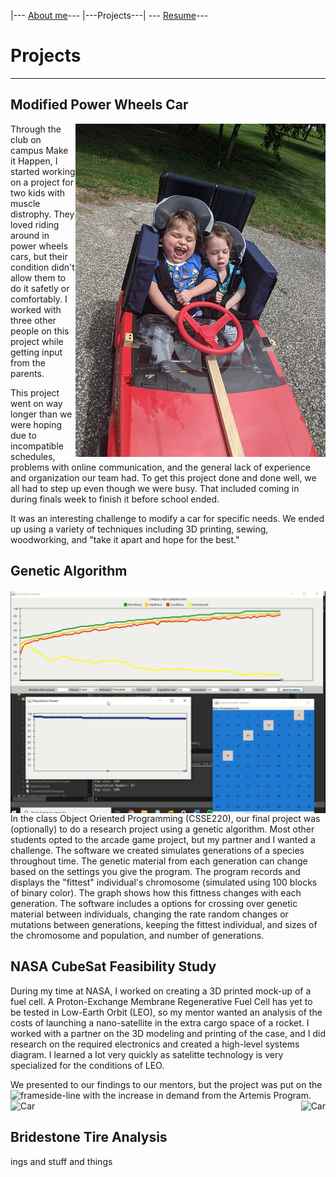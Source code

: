 |--- [About me](./index.html)---      |---Projects---|    --- [Resume](./resume.html)---

# Projects

---

## Modified Power Wheels Car

<img src="PowerWheels2.png" alt="Car" style="float:right;">

Through the club on campus Make it Happen, I started working on a project for two kids with muscle distrophy. They loved riding around in power wheels cars, but their condition didn't allow them to do it safetly or comfortably. I worked with three other people on this project while getting input from the parents. 

This project went on way longer than we were hoping due to incompatible schedules, problems with online communication, and the general lack of experience and organization our team had. To get this project done and done well, we all had to step up even though we were busy. That included coming in during finals week to finish it before school ended. 

It was an interesting challenge to modify a car for specific needs. We ended up using a variety of techniques including 3D printing, sewing, woodworking, and "take it apart and hope for the best."




## Genetic Algorithm 

<img src="genalgo.PNG" alt="gen algo" style="float:right;">

In the class Object Oriented Programming (CSSE220), our final project was (optionally) to do a research project using a genetic algorithm. Most other students opted to the arcade game project, but my partner and I wanted a challenge. The software we created simulates generations of a species throughout time. The genetic material from each generation can change based on the settings you give the program. The program records and displays the "fittest" individual's chromosome (simulated using 100 blocks of binary color). The graph shows how this fittness changes with each generation. The software includes a options for crossing over genetic material between individuals, changing the rate random changes or mutations between generations, keeping the fittest individual,  and sizes of the chromosome and population, and number of generations. 



## NASA CubeSat Feasibility Study

During my time at NASA, I worked on creating a 3D printed mock-up of a fuel cell. A Proton-Exchange Membrane Regenerative Fuel Cell has yet to be tested in Low-Earth Orbit (LEO), so my mentor wanted an analysis of the costs of launching a nano-satellite in the extra cargo space of a rocket. I worked with a partner on the 3D modeling and printing of the case, and I did research on the required electronics and created a high-level systems diagram. I learned a lot very quickly as satelitte technology is very specialized for the conditions of LEO. 

We presented to our findings to our mentors, but the project was put on the side-line with the increase in demand from the Artemis Program. 
<img src=".\CS Frame.jpg" alt="frame" style="float:left;">
<img src="CS Fuel Cell .jpg" alt="Car" >
<img src="CS electronics.jpg" alt="Car" style="float:right;">


## Bridestone Tire Analysis
ings and stuff and things 
